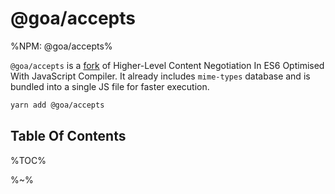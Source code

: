 # @goa/accepts

%NPM: @goa/accepts%

`@goa/accepts` is a [fork](https://github.com/jshttp/accepts/) of Higher-Level Content Negotiation In ES6 Optimised With JavaScript Compiler. It already includes `mime-types` database and is bundled into a single JS file for faster execution.

<goa />

```sh
yarn add @goa/accepts
```

## Table Of Contents

%TOC%

%~%